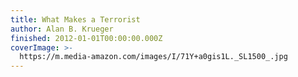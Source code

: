 ```yaml
---
title: What Makes a Terrorist
author: Alan B. Krueger
finished: 2012-01-01T00:00:00.000Z
coverImage: >-
  https://m.media-amazon.com/images/I/71Y+a0gis1L._SL1500_.jpg
---
```

